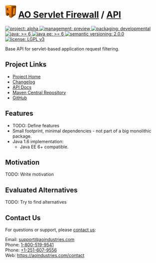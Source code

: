 # [<img src="ao-logo.png" alt="AO Logo" width="35" height="40">](https://github.com/aoindustries) [AO Servlet Firewall](https://github.com/aoindustries/ao-servlet-firewall) / [API](https://github.com/aoindustries/ao-servlet-firewall-api)
<p>
	<a href="https://aoindustries.com/life-cycle#project-alpha">
		<img src="https://aoindustries.com/ao-badges/project-alpha.svg" alt="project: alpha" />
	</a>
	<a href="https://aoindustries.com/life-cycle#management-preview">
		<img src="https://aoindustries.com/ao-badges/management-preview.svg" alt="management: preview" />
	</a>
	<a href="https://aoindustries.com/life-cycle#packaging-developmental">
		<img src="https://aoindustries.com/ao-badges/packaging-developmental.svg" alt="packaging: developmental" />
	</a>
	<br />
	<a href="https://docs.oracle.com/javase/6/docs/api/">
		<img src="https://aoindustries.com/ao-badges/java-6.svg" alt="java: &gt;= 6" />
	</a>
	<a href="https://docs.oracle.com/javaee/6/api/">
		<img src="https://aoindustries.com/ao-badges/javaee-6.svg" alt="java ee: &gt;= 6" />
	</a>
	<a href="http://semver.org/spec/v2.0.0.html">
		<img src="https://aoindustries.com/ao-badges/semver-2.0.0.svg" alt="semantic versioning: 2.0.0" />
	</a>
	<a href="https://www.gnu.org/licenses/lgpl-3.0">
		<img src="https://aoindustries.com/ao-badges/license-lgpl-3.0.svg" alt="license: LGPL v3" />
	</a>
</p>

Base API for servlet-based application request filtering.

## Project Links
* [Project Home](https://aoindustries.com/ao-servlet-firewall/api/)
* [Changelog](https://aoindustries.com/ao-servlet-firewall/api/changelog)
* [API Docs](https://aoindustries.com/ao-servlet-firewall/api/apidocs/)
* [Maven Central Repository](https://search.maven.org/#search%7Cgav%7C1%7Cg:%22com.aoindustries%22%20AND%20a:%22ao-servlet-firewall-api%22)
* [GitHub](https://github.com/aoindustries/ao-servlet-firewall-api)

## Features
* TODO: Define features
* Small footprint, minimal dependencies - not part of a big monolithic package.
* Java 1.6 implementation:
    * Java EE 6+ compatible.

## Motivation
TODO: Write motivation

## Evaluated Alternatives
TODO: Try to find alternatives

## Contact Us
For questions or support, please [contact us](https://aoindustries.com/contact):

Email: [support@aoindustries.com](mailto:support@aoindustries.com)  
Phone: [1-800-519-9541](tel:1-800-519-9541)  
Phone: [+1-251-607-9556](tel:+1-251-607-9556)  
Web: https://aoindustries.com/contact

